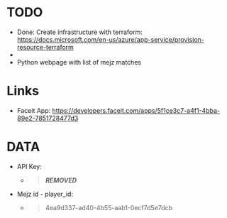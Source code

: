 # TODO
  - Done: Create infrastructure with terraform: https://docs.microsoft.com/en-us/azure/app-service/provision-resource-terraform
  - 
  - Python webpage with list of mejz matches

# Links
  - Faceit App: https://developers.faceit.com/apps/5f1ce3c7-a4f1-4bba-89e2-7851728477d3


# DATA
- API Key:
    - >***REMOVED***
<!-- - 1-5c99a93b-8caa-44fd-9def-d407f8737676
- a0b4a0e5-f633-47f1-ae4b-a9b6cd0a8399 -->
- Mejz id - player_id:
    - >4ea9d337-ad40-4b55-aab1-0ecf7d5e7dcb
